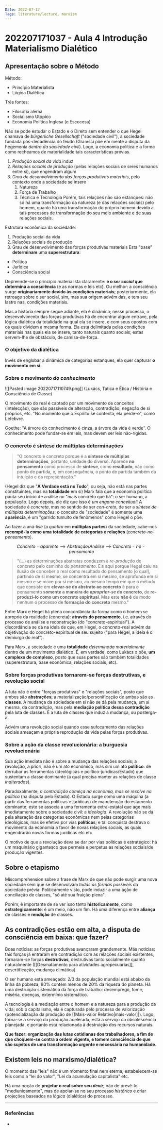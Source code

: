 ```yaml
---
Date: 2022-07-17
Tags: literature/lecture, marxism
---
```

# 202207171037 - Aula 4 Introdução Materialismo Dialético
## Apresentação sobre o Método
Método:
- Princípio Materialista
- Lógica Dialética

Três fontes:
- Filosofia alemã
- Socialismo Utópico
- Economia Política Inglesa (e Escocesa)

Não se pode estudar o Estado e o Direito sem entender o que Hegel chamava de *bürgerliche Gesellschaft* ("sociedade civil"), a sociedade fundada pós-decadência do feudo (Gramsci põe em mente a disputa da hegemonia *dentro da sociedade civil*). Logo, a economia política é a forma como recheamos de materialidade tais características prévias.

1. *Produção social da vida* induz 
2. *Relações sociais de produção* (pelas relações sociais de seres humanos entre si), que engendram algum
3. *Grau de desenvolvimento das forças produtivas materiais*, pelo contexto onde a sociedade se insere
	1. Natureza
	2. Força de Trabalho
	3. Técnica e Tecnologia
Porém, tais relações não são estanques: não só há uma transformação da natureza (e das relações sociais) pelo homem, quanto há uma transformação do próprio homem devido a tais processos de transformação do seu meio ambiente e de suas relações sociais.

Estrutura econômica da sociedade:
1. Produção social da vida
2. Relações sociais de produção
3. Grau de desenvolvimento das forças produtivas materiais
Esta "base" **determinam** uma **superestrutura**:
- Política
- Jurídica
- Consciência social

Depreende-se o princípio materialista claramente: **é o *ser social* que determina a consciência** (e as normas e leis etc). Ou melhor: a consciência surge **originariamente devido às condições materiais**; posteriormente, ela retroage sobre o ser social, sim, mas sua origem advém das, e tem seu lastro nas, condições materiais.

Mas a história sempre segue adiante, ela é dinâmica; nesse processo, o desenvolvimento das forças produtivas há de encontrar algum entrave, pela lógica dialética da totalidade na qual ela se insere, e com seus opostos com os quais dividem a mesma forma. Ela está delimitada pelas condições materiais nas quais ela se insere, tanto naturais quanto sociais; estas servem-lhe de obstáculo, de camisa-de-força.

### O objetivo da dialética
Invés de englobar a dinâmica de categorias estanques, ela quer capturar **o movimento em si**. 

### Sobre o movimento *do conhecimento*
![[Pasted image 20220717110749.png]]
(Lukács, Tática e Ética / História e Consciência de Classe)

O movimento do real é captado por um movimento de conceitos (intelecção), que são passíveis de alteração, contradição, negação de si próprios, etc. "No momento que o Espírito se contenta, ela perde-o", como Lefebvre. 

Goethe: "A árvore do conhecimento é cinza, a árvore da vida é verde". O conhecimento pode fundar-se em leis, mas devem ser leis não-rígidas. 

### O concreto é síntese de múltiplas determinações
> "O concreto é concreto porque é a **síntese de múltiplas determinações**, portanto, unidade do diverso.
> Aparece **no pensamento** como processo de **síntese**, como **resultado**, não como ponto de partida, e, em consequência, o ponto de partida também da intuição e da representação."

(Hegel diz que "**A Verdade está no Todo**", ou seja, não está nas partes constituintes, mas na **totalidade** em si)
Marx fala que a economia política pauta seu início de análise no "mais concreto que há": o ser humano, a população. Logo depois, ele diz que isso é *um engano conceitual*! A sociedade é *concreta*, mas no sentido de ser *con-creto*, de ser a *síntese de múltiplas determinações*; o conceito de "sociedade" é somente uma **aparência**, é um "garrido tumulto de fenômenos" como Hegel o põe. 

Ao fazer a aná-*lise* (a *quebra* em **múltiplas partes**) da sociedade, cabe-nos **recompô-la como uma totalidade de categorias e relações** (*concreto-no-pensamento*). 

$$
Concreto-aparente \implies Abstração/Análise \implies Concreto-no-pensamento
$$

> "(...) as determinações abstratas conduzem à *re-produção* do concreto pelo caminho do *pensamento*.
> Eis aqui porque Hegel caiu na ilusão de conceber o real como resultado do pensamento [o qual], partindo de si mesmo, se concentra em si mesmo, se aprofunda em si mesmo e se move por si mesmo, ao mesmo tempo em que o método que consiste em **elevar-se do abstrato ao concreto** é para o pensamento **somente a maneira de *apropriar-se* do concreto**, de **re-produzi-lo como um concreto espiritual**. Mas este **não é** de modo nenhum o processo de **formação do concreto** mesmo."

Entre Marx e Hegel há plena concordância da forma como o homem se apropria da realidade (concreta): **através do pensamento**, i.e. através do processo de análise e reconstrução (do "concreto-espiritual"). A discordância se dá na ideia de que, em Hegel, o concreto-real advém da objetivação do concreto-espiritual de seu sujeito ("para Hegel, a ideia é o demiurgo do real").

Para Marx, a sociedade é uma **totalidade** *determinada materialmente* dentro de um movimento dialético. É, em verdade, como Lukács o põe, **um complexo de complexo**, posto que suas partes são também totalidades (superestrutura, base econômica, relações sociais, etc). 

### Sobre forças produtivas tornarem-se forças destrutivas, e revolução social
A luta não é entre "forças produtivas" e "relações sociais", posto que ambos são **abstrações**; a materialização/personificação de ambas são as **classes**. A mudança da sociedade em si não se dá pela mudança, em si mesma, da contradição, mas pela **mediação política dessa contradição** pela luta de classes. É a luta de classes que induz a mudança, ou posterga-a. 

Advém uma revolução social quando esse sufocamento das relações sociais ameaçam a própria reprodução da vida pelas forças produtivas.


### Sobre a ação da classe revolucionária: a burguesia revolucionária
Sua ação imediata não é sobre a mudança das relações sociais; a revolução, a priori, não é um ato econômico, mas sim um ato **político**: de derrubar as ferramentas (ideológicas e político-jurídicas/Estado) que sustentam a classe dominante (a qual precisa manter as relações de classe *inalteradas*). 

Paradoxalmente, *a contradição começa na economia, mas se resolve na política* (na disputa pelo Estado). O Estado surge como uma máquina (a partir das ferramentas políticas e jurídicas) de manutenção do estamento dominante; este se associa a uma ferramenta extra-estatal que age mais imediatamente sobre a sociedade civil: a *ideologia*. A revolução não se dá pela alteração das categorias econômicas nem pelas categorias ideológicas, mas se efetiva por vias **políticas**; e tal conquista destrava o movimento da economia a favor de novas relações sociais, as quais engendrarão novas formas jurídicas etc etc.

O motivo de que a revolução deva se dar por vias políticas é estratégico: há um maquinário gigantesco que permeia e perpetua as relações sociais/de produção vigentes. 

## Sobre o etapismo
Miscomprehension sobre a frase de Marx de que não pode surgir uma nova sociedade sem que se desenvolvam *todas as formas possíveis* da sociedade prévia. Politicamente visto, pode induzir a uma ação de conciliação de classes, "só até sua fruição plena".

Porém, é importante de se ver isso tanto **historicamente**, como **estrategicamente**: é um meio, não um fim. Há uma diferença entre **aliança** de classes e **rendição** de classes. 

## As contradições estão em alta, a disputa de consciência em baixa: que fazer?
Boas notícias: as forças produtivas avançaram grandemente. 
Más notícias: tais forças já entraram em contradição com as relações sociais existentes, tornaram-se forças **destrutivas**, destrutivas tanto socialmente quanto naturalmente ([[Desmatamento para atividades agropecuárias]], desertificação, mudança climática). 

O ser humano está ameaçado: 2/3 da população mundial está abaixo da linha da pobreza, 80% contém menos de 20% da riqueza do planeta. Há uma destruição sistemática da força de trabalho: desemprego, fome, miséria, doenças, extermínio sistemático. 

A tecnologia é a mediação entre o homem e a natureza para a produção da vida; sob o capitalismo, ela é capturada pelo processo de valorização (potencialização da produção de [[Mais-valor Relativo|mais-valor]]). Logo, torna-se a serviço da produção acelerada; está a serviço da obsolescência planejada, e portanto está relacionada à destruição dos recursos naturais. 

**Que fazer: organização das lutas cotidianas dos trabalhadores, a fim de que choquem-se contra a ordem vigente, e tomem consciência de que são sujeitos de uma transformação urgente e necessária na humanidade.**

## Existem leis no marxismo/dialética?
O momento das "leis" não é um momento final nem eterna; estabelecem-se leis como a "lei do valor", "Lei da acumulação capitalista" etc.

Há uma noção de **projetar o real sobre seu *devir***; não de prevê-lo "mediunicamente", mas de apoiar-se no seu processo *histórico* e criar projeções baseados na *lógica* (dialética) do processo. 

---
### Referências
- 